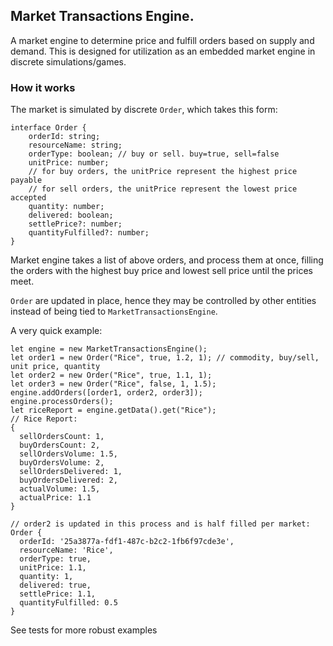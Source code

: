 ## Market Transactions Engine.

A market engine to determine price and fulfill orders based on supply and demand. This is designed for utilization as an embedded market engine in discrete simulations/games.

### How it works

The market is simulated by discrete `Order`, which takes this form:

    interface Order {
        orderId: string;
        resourceName: string;
        orderType: boolean; // buy or sell. buy=true, sell=false
        unitPrice: number;
        // for buy orders, the unitPrice represent the highest price payable
        // for sell orders, the unitPrice represent the lowest price accepted
        quantity: number;
        delivered: boolean;
        settlePrice?: number;
        quantityFulfilled?: number;
    }

Market engine takes a list of above orders, and process them at once, filling the orders with the highest buy price and lowest sell price until the prices meet.

`Order` are updated in place, hence they may be controlled by other entities instead of being tied to `MarketTransactionsEngine`.

A very quick example:

    let engine = new MarketTransactionsEngine();
    let order1 = new Order("Rice", true, 1.2, 1); // commodity, buy/sell, unit price, quantity
    let order2 = new Order("Rice", true, 1.1, 1);
    let order3 = new Order("Rice", false, 1, 1.5);
    engine.addOrders([order1, order2, order3]);
    engine.processOrders();
    let riceReport = engine.getData().get("Rice");
    // Rice Report:
    {
      sellOrdersCount: 1,
      buyOrdersCount: 2,
      sellOrdersVolume: 1.5,
      buyOrdersVolume: 2,
      sellOrdersDelivered: 1,
      buyOrdersDelivered: 2,
      actualVolume: 1.5,
      actualPrice: 1.1
    }

    // order2 is updated in this process and is half filled per market:
    Order {
      orderId: '25a3877a-fdf1-487c-b2c2-1fb6f97cde3e',
      resourceName: 'Rice',
      orderType: true,
      unitPrice: 1.1,
      quantity: 1,
      delivered: true,
      settlePrice: 1.1,
      quantityFulfilled: 0.5
    }

See tests for more robust examples
